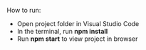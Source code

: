 How to run:

- Open project folder in Visual Studio Code
- In the terminal, run **npm install**
- Run **npm start** to view project in browser